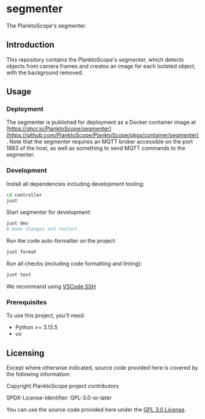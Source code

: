 # segmenter

The PlanktoScope's segmenter.

## Introduction

This repository contains the PlanktoScope's segmenter, which detects objects from camera frames and creates an image for each isolated object, with the background removed.

## Usage

### Deployment

The segmenter is published for deployment as a Docker container image at [https://ghcr.io/PlanktoScope/segmenter](https://github.com/PlanktoScope/PlanktoScope/pkgs/container/segmenter). Note that the segmenter requires an MQTT broker accessible on the port 1883 of the host, as well as something to send MQTT commands to the segmenter.

### Development

Install all dependencies including development tooling:

```sh
cd controller
just
```

Start segmenter for development:

```sh
just dev
# make changes and restart
```

Run the code auto-formatter on the project:

```sh
just format
```

Run all checks (including code formatting and linting):

```sh
just test
```

We recommand using [VSCode SSH](https://code.visualstudio.com/docs/remote/ssh)

### Prerequisites

To use this project, you'll need:

- Python >= 3.13.5
- uv

## Licensing

Except where otherwise indicated, source code provided here is covered by the following information:

Copyright PlanktoScope project contributors

SPDX-License-Identifier: GPL-3.0-or-later

You can use the source code provided here under the [GPL 3.0 License](https://www.gnu.org/licenses/gpl-3.0.en.html).
